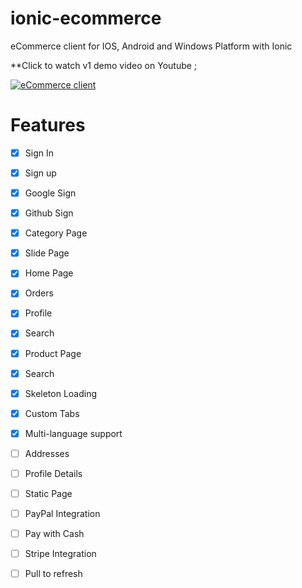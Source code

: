 # ionic-ecommerce
eCommerce client for IOS, Android and Windows Platform with Ionic

**Click to watch v1 demo video on Youtube ;

[![eCommerce client](https://user-images.githubusercontent.com/58806790/73141096-37462180-4091-11ea-84a5-5eba57492181.gif)](https://www.youtube.com/watch?v=lLoQnPlAOdc)


# Features

 - [x] Sign In
 - [x] Sign up
 - [x] Google Sign
 - [x] Github Sign
 - [x] Category Page
 - [x] Slide Page
 - [x] Home Page
 - [x] Orders 
 - [x] Profile
 - [x] Search
 - [x] Product Page
 - [x] Search 
 - [x] Skeleton Loading
 - [x] Custom Tabs
 - [x] Multi-language support
 - [ ] Addresses
 - [ ] Profile Details
 - [ ] Static Page
 - [ ] PayPal Integration
 - [ ] Pay with Cash
 - [ ] Stripe Integration
 - [ ] Pull to refresh
 


